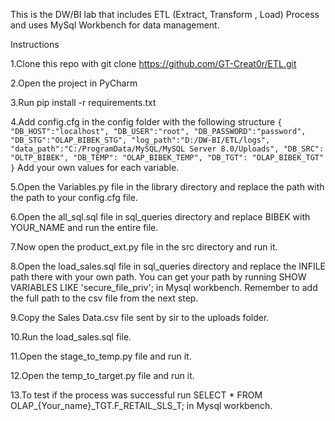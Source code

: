 This is the DW/BI lab that includes ETL (Extract, Transform , Load) Process and uses MySql Workbench for data management.

Instructions

1.Clone this repo with git clone https://github.com/GT-Creat0r/ETL.git

2.Open the project in PyCharm

3.Run pip install -r requirements.txt

4.Add config.cfg in the config folder with the following structure
``
{
    "DB_HOST":"localhost",
    "DB_USER":"root",
    "DB_PASSWORD":"password",
    "DB_STG":"OLAP_BIBEK_STG",
    "log_path":"D:/DW-BI/ETL/logs",
    "data_path":"C:/ProgramData/MySQL/MySQL Server 8.0/Uploads",
    "DB_SRC": "OLTP_BIBEK",
    "DB_TEMP": "OLAP_BIBEK_TEMP",
    "DB_TGT": "OLAP_BIBEK_TGT"
}
``
Add your own values for each variable.

5.Open the Variables.py file in the library directory and replace the path with the path to your config.cfg file.

6.Open the all_sql.sql file in sql_queries directory and replace BIBEK with YOUR_NAME and run the entire file.

7.Now open the product_ext.py file in the src directory and run it.

8.Open the load_sales.sql file in sql_queries directory and replace the INFILE path there with your own path. You can get your path by running SHOW VARIABLES LIKE 'secure_file_priv'; in Mysql workbench. Remember to add the full path to the csv file from the next step.

9.Copy the Sales Data.csv file sent by sir to the uploads folder.

10.Run the load_sales.sql file.

11.Open the stage_to_temp.py file and run it.

12.Open the temp_to_target.py file and run it.

13.To test if the process was successful run SELECT * FROM OLAP_{Your_name}_TGT.F_RETAIL_SLS_T; in Mysql workbench.
